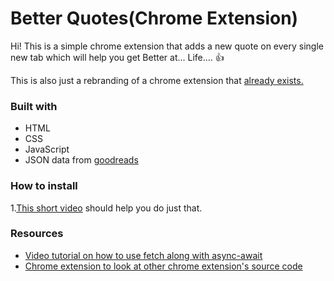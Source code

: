 # Better Quotes(Chrome Extension)

Hi! This is a simple chrome extension that adds a new quote on every single new tab which will help you get Better at... Life.... 👍

This is also just a rebranding of a chrome extension that [already exists.](https://chrome.google.com/webstore/detail/good-quotes/acmmhpghffjojopbdcjmpadajjiopijp)

### Built with
- HTML
- CSS
- JavaScript
- JSON data from [goodreads](https://www.goodreads.com/)

### How to install
1.[This short video](https://www.youtube.com/watch?v=dhaGRJvJAII) should help you do just that.

### Resources
- [Video tutorial on how to use fetch along with async-await](https://www.youtube.com/watch?v=AVmGmLFcukM)
- [Chrome extension to look at other chrome extension's source code](https://chrome.google.com/webstore/detail/chrome-extension-source-v/jifpbeccnghkjeaalbbjmodiffmgedin)
